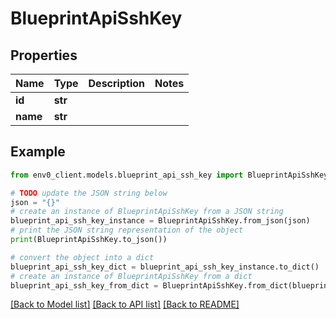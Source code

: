 # BlueprintApiSshKey


## Properties

Name | Type | Description | Notes
------------ | ------------- | ------------- | -------------
**id** | **str** |  | 
**name** | **str** |  | 

## Example

```python
from env0_client.models.blueprint_api_ssh_key import BlueprintApiSshKey

# TODO update the JSON string below
json = "{}"
# create an instance of BlueprintApiSshKey from a JSON string
blueprint_api_ssh_key_instance = BlueprintApiSshKey.from_json(json)
# print the JSON string representation of the object
print(BlueprintApiSshKey.to_json())

# convert the object into a dict
blueprint_api_ssh_key_dict = blueprint_api_ssh_key_instance.to_dict()
# create an instance of BlueprintApiSshKey from a dict
blueprint_api_ssh_key_from_dict = BlueprintApiSshKey.from_dict(blueprint_api_ssh_key_dict)
```
[[Back to Model list]](../README.md#documentation-for-models) [[Back to API list]](../README.md#documentation-for-api-endpoints) [[Back to README]](../README.md)


